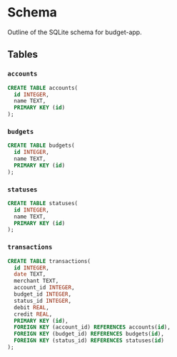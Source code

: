 # Schema

Outline of the SQLite schema for budget-app.

## Tables

### `accounts`

```sql
CREATE TABLE accounts(
  id INTEGER,
  name TEXT,
  PRIMARY KEY (id)
);
```

### `budgets`

```sql
CREATE TABLE budgets(
  id INTEGER,
  name TEXT,
  PRIMARY KEY (id)
);
```

### `statuses`

```sql
CREATE TABLE statuses(
  id INTEGER,
  name TEXT,
  PRIMARY KEY (id)
);
```

### `transactions`

```sql
CREATE TABLE transactions(
  id INTEGER,
  date TEXT,
  merchant TEXT,
  account_id INTEGER,
  budget_id INTEGER,
  status_id INTEGER,
  debit REAL,
  credit REAL,
  PRIMARY KEY (id),
  FOREIGN KEY (account_id) REFERENCES accounts(id),
  FOREIGN KEY (budget_id) REFERENCES budgets(id),
  FOREIGN KEY (status_id) REFERENCES statuses(id)
);
```
